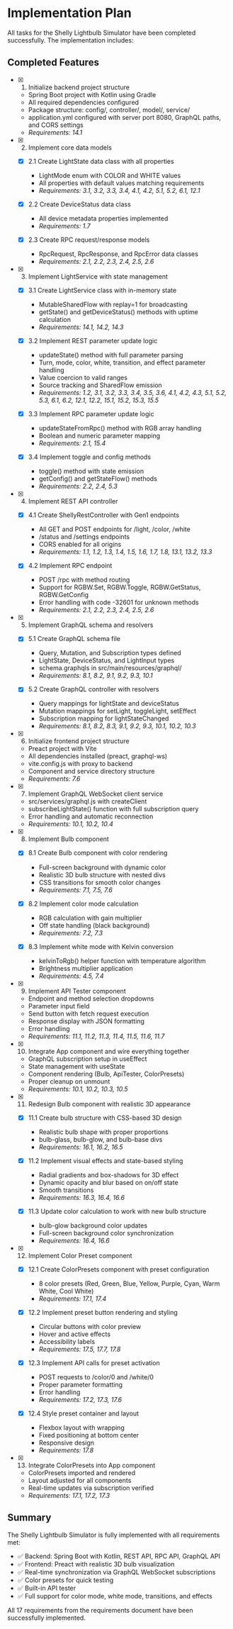 # Implementation Plan

All tasks for the Shelly Lightbulb Simulator have been completed successfully. The implementation includes:

## Completed Features

- [x] 1. Initialize backend project structure
  - Spring Boot project with Kotlin using Gradle
  - All required dependencies configured
  - Package structure: config/, controller/, model/, service/
  - application.yml configured with server port 8080, GraphQL paths, and CORS settings
  - _Requirements: 14.1_

- [x] 2. Implement core data models
  - [x] 2.1 Create LightState data class with all properties
    - LightMode enum with COLOR and WHITE values
    - All properties with default values matching requirements
    - _Requirements: 3.1, 3.2, 3.3, 3.4, 4.1, 4.2, 5.1, 5.2, 6.1, 12.1_

  - [x] 2.2 Create DeviceStatus data class
    - All device metadata properties implemented
    - _Requirements: 1.7_

  - [x] 2.3 Create RPC request/response models
    - RpcRequest, RpcResponse, and RpcError data classes
    - _Requirements: 2.1, 2.2, 2.3, 2.4, 2.5, 2.6_

- [x] 3. Implement LightService with state management
  - [x] 3.1 Create LightService class with in-memory state
    - MutableSharedFlow<LightState> with replay=1 for broadcasting
    - getState() and getDeviceStatus() methods with uptime calculation
    - _Requirements: 14.1, 14.2, 14.3_

  - [x] 3.2 Implement REST parameter update logic
    - updateState() method with full parameter parsing
    - Turn, mode, color, white, transition, and effect parameter handling
    - Value coercion to valid ranges
    - Source tracking and SharedFlow emission
    - _Requirements: 1.2, 3.1, 3.2, 3.3, 3.4, 3.5, 3.6, 4.1, 4.2, 4.3, 5.1, 5.2, 5.3, 6.1, 6.2, 12.1, 12.2, 15.1, 15.2, 15.3, 15.5_

  - [x] 3.3 Implement RPC parameter update logic
    - updateStateFromRpc() method with RGB array handling
    - Boolean and numeric parameter mapping
    - _Requirements: 2.1, 15.4_

  - [x] 3.4 Implement toggle and config methods
    - toggle() method with state emission
    - getConfig() and getStateFlow() methods
    - _Requirements: 2.2, 2.4, 5.3_

- [x] 4. Implement REST API controller
  - [x] 4.1 Create ShellyRestController with Gen1 endpoints
    - All GET and POST endpoints for /light, /color, /white
    - /status and /settings endpoints
    - CORS enabled for all origins
    - _Requirements: 1.1, 1.2, 1.3, 1.4, 1.5, 1.6, 1.7, 1.8, 13.1, 13.2, 13.3_

  - [x] 4.2 Implement RPC endpoint
    - POST /rpc with method routing
    - Support for RGBW.Set, RGBW.Toggle, RGBW.GetStatus, RGBW.GetConfig
    - Error handling with code -32601 for unknown methods
    - _Requirements: 2.1, 2.2, 2.3, 2.4, 2.5, 2.6_

- [x] 5. Implement GraphQL schema and resolvers
  - [x] 5.1 Create GraphQL schema file
    - Query, Mutation, and Subscription types defined
    - LightState, DeviceStatus, and LightInput types
    - schema.graphqls in src/main/resources/graphql/
    - _Requirements: 8.1, 8.2, 9.1, 9.2, 9.3, 10.1_

  - [x] 5.2 Create GraphQL controller with resolvers
    - Query mappings for lightState and deviceStatus
    - Mutation mappings for setLight, toggleLight, setEffect
    - Subscription mapping for lightStateChanged
    - _Requirements: 8.1, 8.2, 8.3, 9.1, 9.2, 9.3, 10.1, 10.2, 10.3_

- [x] 6. Initialize frontend project structure
  - Preact project with Vite
  - All dependencies installed (preact, graphql-ws)
  - vite.config.js with proxy to backend
  - Component and service directory structure
  - _Requirements: 7.6_

- [x] 7. Implement GraphQL WebSocket client service
  - src/services/graphql.js with createClient
  - subscribeLightState() function with full subscription query
  - Error handling and automatic reconnection
  - _Requirements: 10.1, 10.2, 10.4_

- [x] 8. Implement Bulb component
  - [x] 8.1 Create Bulb component with color rendering
    - Full-screen background with dynamic color
    - Realistic 3D bulb structure with nested divs
    - CSS transitions for smooth color changes
    - _Requirements: 7.1, 7.5, 7.6_

  - [x] 8.2 Implement color mode calculation
    - RGB calculation with gain multiplier
    - Off state handling (black background)
    - _Requirements: 7.2, 7.3_

  - [x] 8.3 Implement white mode with Kelvin conversion
    - kelvinToRgb() helper function with temperature algorithm
    - Brightness multiplier application
    - _Requirements: 4.5, 7.4_

- [x] 9. Implement API Tester component
  - Endpoint and method selection dropdowns
  - Parameter input field
  - Send button with fetch request execution
  - Response display with JSON formatting
  - Error handling
  - _Requirements: 11.1, 11.2, 11.3, 11.4, 11.5, 11.6, 11.7_

- [x] 10. Integrate App component and wire everything together
  - GraphQL subscription setup in useEffect
  - State management with useState
  - Component rendering (Bulb, ApiTester, ColorPresets)
  - Proper cleanup on unmount
  - _Requirements: 10.1, 10.2, 10.3, 10.5_

- [x] 11. Redesign Bulb component with realistic 3D appearance
  - [x] 11.1 Create bulb structure with CSS-based 3D design
    - Realistic bulb shape with proper proportions
    - bulb-glass, bulb-glow, and bulb-base divs
    - _Requirements: 16.1, 16.2, 16.5_

  - [x] 11.2 Implement visual effects and state-based styling
    - Radial gradients and box-shadows for 3D effect
    - Dynamic opacity and blur based on on/off state
    - Smooth transitions
    - _Requirements: 16.3, 16.4, 16.6_

  - [x] 11.3 Update color calculation to work with new bulb structure
    - bulb-glow background color updates
    - Full-screen background color synchronization
    - _Requirements: 16.4, 16.6_

- [x] 12. Implement Color Preset component
  - [x] 12.1 Create ColorPresets component with preset configuration
    - 8 color presets (Red, Green, Blue, Yellow, Purple, Cyan, Warm White, Cool White)
    - _Requirements: 17.1, 17.4_

  - [x] 12.2 Implement preset button rendering and styling
    - Circular buttons with color preview
    - Hover and active effects
    - Accessibility labels
    - _Requirements: 17.5, 17.7, 17.8_

  - [x] 12.3 Implement API calls for preset activation
    - POST requests to /color/0 and /white/0
    - Proper parameter formatting
    - Error handling
    - _Requirements: 17.2, 17.3, 17.6_

  - [x] 12.4 Style preset container and layout
    - Flexbox layout with wrapping
    - Fixed positioning at bottom center
    - Responsive design
    - _Requirements: 17.8_

- [x] 13. Integrate ColorPresets into App component
  - ColorPresets imported and rendered
  - Layout adjusted for all components
  - Real-time updates via subscription verified
  - _Requirements: 17.1, 17.2, 17.3_

## Summary

The Shelly Lightbulb Simulator is fully implemented with all requirements met:
- ✅ Backend: Spring Boot with Kotlin, REST API, RPC API, GraphQL API
- ✅ Frontend: Preact with realistic 3D bulb visualization
- ✅ Real-time synchronization via GraphQL WebSocket subscriptions
- ✅ Color presets for quick testing
- ✅ Built-in API tester
- ✅ Full support for color mode, white mode, transitions, and effects

All 17 requirements from the requirements document have been successfully implemented.


